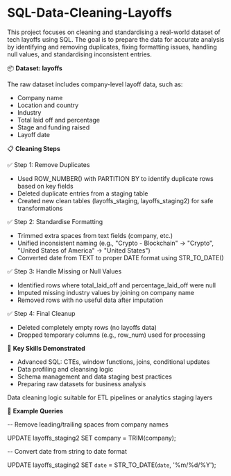 # SQL-Data-Cleaning-Layoffs

This project focuses on cleaning and standardising a real-world dataset of tech layoffs using SQL. The goal is to prepare the data for accurate analysis by identifying and removing duplicates, fixing formatting issues, handling null values, and standardising inconsistent entries.

📦 ****Dataset: layoffs****

The raw dataset includes company-level layoff data, such as:

- Company name
- Location and country
- Industry
- Total laid off and percentage
- Stage and funding raised
- Layoff date

📋 ****Cleaning Steps****

✅ Step 1: Remove Duplicates

- Used ROW_NUMBER() with PARTITION BY to identify duplicate rows based on key fields
- Deleted duplicate entries from a staging table
- Created new clean tables (layoffs_staging, layoffs_staging2) for safe transformations
  

✅ Step 2: Standardise Formatting

- Trimmed extra spaces from text fields (company, etc.)
- Unified inconsistent naming (e.g., "Crypto - Blockchain" → "Crypto", "United States of America" → "United States")
- Converted date from TEXT to proper DATE format using STR_TO_DATE()
  

✅ Step 3: Handle Missing or Null Values

- Identified rows where total_laid_off and percentage_laid_off were null
- Imputed missing industry values by joining on company name
- Removed rows with no useful data after imputation
  
✅ Step 4: Final Cleanup

- Deleted completely empty rows (no layoffs data)
- Dropped temporary columns (e.g., row_num) used for processing
  
🧠 ****Key Skills Demonstrated****

- Advanced SQL: CTEs, window functions, joins, conditional updates
- Data profiling and cleansing logic
- Schema management and data staging best practices
- Preparing raw datasets for business analysis
  
Data cleaning logic suitable for ETL pipelines or analytics staging layers

🧪 ****Example Queries****

-- Remove leading/trailing spaces from company names

  UPDATE layoffs_staging2
  SET company = TRIM(company);

-- Convert date from string to date format

  UPDATE layoffs_staging2
  SET `date` = STR_TO_DATE(`date`, '%m/%d/%Y');
